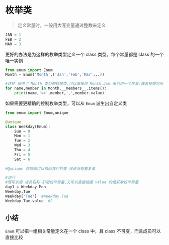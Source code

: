 # 枚举类

> 定义常量时，一般用大写变量通过整数来定义



```python
JAN = 1
FEB = 2
MAR = 3
```



更好的办法是为这样的枚举类型定义一个 class 类型。每个常量都是 class 的一个唯一实例

```python
from enum import Enum
Month = Enum('Month',('Jan','Feb','Mar'...))

#这样 获得了 Month 类型的枚举类,可以直接用 Month.Jan 来引用一个常量,或者枚举它所有成员
for name,member in Month.__members__.items():
    print(name,'=>',member,',',member.value)
```



如果需要更精确的控制枚举类型，可以从 `Enum` 派生出自定义类

```python
from enum import Enum,unique

@unique
class Weekday(Enum):
    Sun = 0
    Mon = 1
    Tue = 2
    Wed = 3
    Thu = 4
    Fri = 5
    Sat = 6
    
#@unique 装饰器可以帮助我们检查 保证没有重复值    
```



```python
#访问
#既可以用 成员名称 引用枚举常量,又可以直接根据 value 的值获取枚举常量
day1 = Weekday.Mon
Weekday.Tue
Weekday['Tue']  #Weekday.Tue
Weekday.Tue.value  #2
```



## 小结

`Enum` 可以把一组相关常量定义在一个 class 中，且 class 不可变，而且成员可以直接比较






















